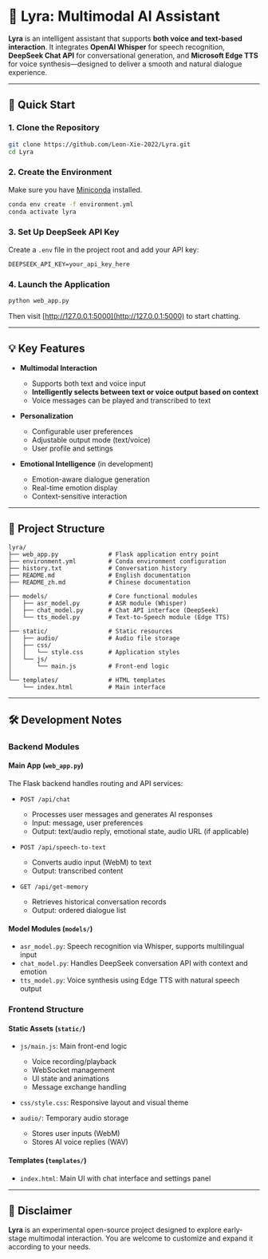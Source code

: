 # 🧠 Lyra: Multimodal AI Assistant

**Lyra** is an intelligent assistant that supports **both voice and text-based interaction**.
It integrates **OpenAI Whisper** for speech recognition, **DeepSeek Chat API** for conversational generation, and **Microsoft Edge TTS** for voice synthesis—designed to deliver a smooth and natural dialogue experience.

---

## 🚀 Quick Start

### 1. Clone the Repository

```bash
git clone https://github.com/Leon-Xie-2022/Lyra.git
cd Lyra
```

### 2. Create the Environment

Make sure you have [Miniconda](https://docs.conda.io/en/latest/miniconda.html) installed.

```bash
conda env create -f environment.yml
conda activate lyra
```

### 3. Set Up DeepSeek API Key

Create a `.env` file in the project root and add your API key:

```plaintext
DEEPSEEK_API_KEY=your_api_key_here
```

### 4. Launch the Application

```bash
python web_app.py
```

Then visit [http://127.0.0.1:5000](http://127.0.0.1:5000) to start chatting.

---

## 💡 Key Features

* **Multimodal Interaction**

  * Supports both text and voice input
  * **Intelligently selects between text or voice output based on context**
  * Voice messages can be played and transcribed to text

* **Personalization**

  * Configurable user preferences
  * Adjustable output mode (text/voice)
  * User profile and settings

* **Emotional Intelligence** (in development)

  * Emotion-aware dialogue generation
  * Real-time emotion display
  * Context-sensitive interaction

---

## 📍 Project Structure

```
lyra/
├── web_app.py              # Flask application entry point
├── environment.yml         # Conda environment configuration
├── history.txt             # Conversation history
├── README.md               # English documentation
├── README_zh.md            # Chinese documentation
│
├── models/                 # Core functional modules
│   ├── asr_model.py        # ASR module (Whisper)
│   ├── chat_model.py       # Chat API interface (DeepSeek)
│   └── tts_model.py        # Text-to-Speech module (Edge TTS)
│
├── static/                 # Static resources
│   ├── audio/              # Audio file storage
│   ├── css/
│   │   └── style.css       # Application styles
│   └── js/
│       └── main.js         # Front-end logic
│
└── templates/              # HTML templates
    └── index.html          # Main interface
```

---

## 🛠️ Development Notes

### Backend Modules

#### Main App (`web_app.py`)

The Flask backend handles routing and API services:

* `POST /api/chat`

  * Processes user messages and generates AI responses
  * Input: message, user preferences
  * Output: text/audio reply, emotional state, audio URL (if applicable)

* `POST /api/speech-to-text`

  * Converts audio input (WebM) to text
  * Output: transcribed content

* `GET /api/get-memory`

  * Retrieves historical conversation records
  * Output: ordered dialogue list

#### Model Modules (`models/`)

* `asr_model.py`: Speech recognition via Whisper, supports multilingual input
* `chat_model.py`: Handles DeepSeek conversation API with context and emotion
* `tts_model.py`: Voice synthesis using Edge TTS with natural speech output

### Frontend Structure

#### Static Assets (`static/`)

* `js/main.js`: Main front-end logic

  * Voice recording/playback
  * WebSocket management
  * UI state and animations
  * Message exchange handling
* `css/style.css`: Responsive layout and visual theme
* `audio/`: Temporary audio storage

  * Stores user inputs (WebM)
  * Stores AI voice replies (WAV)

#### Templates (`templates/`)

* `index.html`: Main UI with chat interface and settings panel

---

## 📢 Disclaimer

**Lyra** is an experimental open-source project designed to explore early-stage multimodal interaction.
You are welcome to customize and expand it according to your needs.